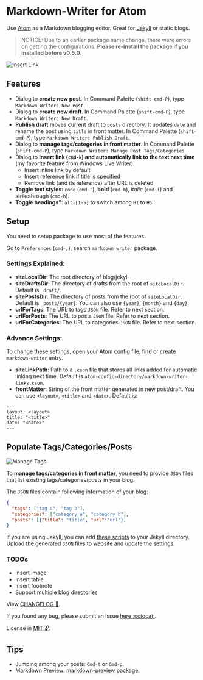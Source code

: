 # Markdown-Writer for Atom

Use [Atom](https://atom.io/) as a Markdown blogging editor. Great for [Jekyll](http://jekyllrb.com/) or static blogs.

> NOTICE: Due to an earlier package name change, there were errors on getting the configurations. **Please re-install the package if you installed before v0.5.0**.

![Insert Link](http://i.imgur.com/F9dLWsH.png)

## Features

- Dialog to **create new post**.
  In Command Palette (`shift-cmd-P`), type `Markdown Writer: New Post`.
- Dialog to **create new draft**.
  In Command Palette (`shift-cmd-P`), type `Markdown Writer: New Draft`.
- **Publish draft** moves current draft to `posts` directory. It updates `date` and rename the post using `title` in front matter.
  In Command Palette (`shift-cmd-P`), type `Markdown Writer: Publish Draft`.
- Dialog to **manage tags/categories in front matter**.
  In Command Palette (`shift-cmd-P`), type `Markdown Writer: Manage Post Tags/Categories`
- Dialog to **insert link (`cmd-k`) and automatically link to the text next time** (my favorite feature from Windows Live Writer).
  - Insert inline link by default
  - Insert reference link if title is specified
  - Remove link (and its reference) after URL is deleted
- **Toggle text styles**: `code` (`cmd-'`), **bold** (`cmd-b`), _italic_ (`cmd-i`) and ~~strikethrough~~ (`cmd-h`).
- **Toggle headings"**: `alt-[1-5]` to switch among `H1` to `H5`.

## Setup

You need to setup package to use most of the features.

Go to `Preferences` (`cmd-,`), search `markdown writer` package.

### Settings Explained:

- **siteLocalDir**: The root directory of blog/jekyll
- **siteDraftsDir**: The directory of drafts from the root of `siteLocalDir`. Default is `_draft/`.
- **sitePostsDir**: The directory of posts from the root of `siteLocalDir`. Default is `_posts/{year}`. You can also use `{year}`, `{month}` and `{day}`.
- **urlForTags**: The URL to tags `JSON` file. Refer to next section.
- **urlForPosts**: The URL to posts `JSON` file. Refer to next section.
- **urlForCategories**: The URL to categories `JSON` file. Refer to next section.

### Advance Settings:

To change these settings, open your Atom config file, find or create `markdown-writer` entry.

- **siteLinkPath**: Path to a `.cson` file that stores all links added for automatic linking next time. Default is `atom-config-directory/markdown-writer-links.cson`.
- **frontMatter**: String of the front matter generated in new post/draft. You can use `<layout>`, `<title>` and `<date>`. Default is:

```text
---
layout: <layout>
title: "<title>"
date: "<date>"
---
```

## Populate Tags/Categories/Posts

![Manage Tags](http://i.imgur.com/amt2m0Y.png)

To **manage tags/categories in front matter**, you need to provide `JSON` files that list existing tags/categories/posts in your blog.

The `JSON` files contain following information of your blog:

```json
{
  "tags": ["tag a", "tag b"],
  "categories": ["category a", "category b"],
  "posts": [{"title": "title", "url":"url"}]
}
```

If you are using Jekyll, you can add [these scripts](https://gist.github.com/zhuochun/fe127356bcf8c07ae1fb) to your Jekyll directory. Upload the generated `JSON` files to website and update the settings.

### TODOs

- Insert image
- Insert table
- Insert footnote
- Support multiple blog directories

View [CHANGELOG :notebook_with_decorative_cover:](https://github.com/zhuochun/md-writer/blob/master/CHANGELOG.md).

If you found any bug, please submit an issue [here :octocat:](https://github.com/zhuochun/md-writer/issues).

License in [MIT :unlock:](https://github.com/zhuochun/md-writer/blob/master/LICENSE.md).

## Tips

- Jumping among your posts: `Cmd-t` or `Cmd-p`.
- Markdown Preview: [markdown-preview](https://atom.io/packages/markdown-preview) package.
